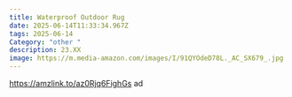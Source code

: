 ```yaml
---
title: Waterproof Outdoor Rug
date: 2025-06-14T11:33:34.967Z
tags: 2025-06-14
Category: "other "
description: 23.XX
image: https://m.media-amazon.com/images/I/91QYOdeD78L._AC_SX679_.jpg
---
```

https://amzlink.to/az0Rjq6FighGs    ad